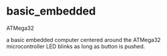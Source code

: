 # basic_embedded
ATMega32

a basic embedded computer centered around the ATMega32 microcontroller
LED blinks as long as button is pushed.
